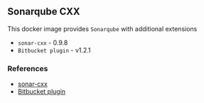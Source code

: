 ## Sonarqube CXX

This docker image provides `Sonarqube` with additional extensions

-   `sonar-cxx` - 0.9.8
-   `Bitbucket plugin` - v1.2.1

### References

-   [sonar-cxx](https://github.com/SonarOpenCommunity/sonar-cxx)
-   [Bitbucket plugin](https://github.com/mibexsoftware/sonar-bitbucket-plugin)
